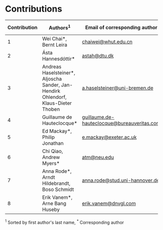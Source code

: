 # Contributions

|Contribution|Authors<sup>1</sup>                         |Email of corresponding author                |Exercise 1|Exercise 2|
|------------|--------------------------------------------|---------------------------------------------|----------|----------|
|1           |Wei Chai*, Bernt Leira                      | chaiwei@whut.edu.cn                         | X        |          |
|2           |Ásta Hannesdóttir*                          | astah@dtu.dk                                | X        | X        |
|3           |Andreas Haselsteiner*, Aljoscha Sander, Jan-Hendirk Ohlendorf, Klaus-Dieter Thoben | a.haselsteiner@uni-bremen.de | X | X |
|4           |Guillaume de Hauteclocque*                  | guillaume.de-hauteclocque@bureauveritas.com | X        |          |
|5           |Ed Mackay*, Philip Jonathan                 | e.mackay@exeter.ac.uk                       | X        |          |
|6           |Chi Qiao, Andrew Myers*                     | atm@neu.edu                                 | X        |          |
|7           |Anna Rode*, Arndt Hildebrandt, Boso Schmidt | anna.rode@stud.uni-hannover.de              | X        |          |
|8           |Erik Vanem*, Arne Bang Huseby               | erik.vanem@dnvgl.com                        | X        | X        |

<sup>1</sup> Sorted by first author's last name,
<sup>*</sup> Corresponding author